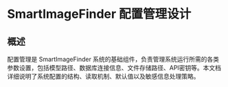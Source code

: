 # SmartImageFinder 配置管理设计

## 概述

配置管理是 SmartImageFinder 系统的基础组件，负责管理系统运行所需的各类参数设置，包括模型路径、数据库连接信息、文件存储路径、API密钥等。本文档详细说明了系统配置的结构、读取机制、默认值以及敏感信息处理策略。
